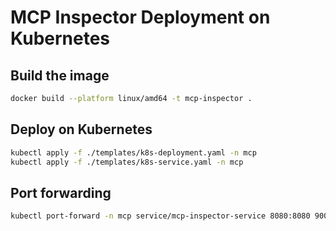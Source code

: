 # MCP Inspector Deployment on Kubernetes

## Build the image

```bash
docker build --platform linux/amd64 -t mcp-inspector .
```

## Deploy on Kubernetes

```bash
kubectl apply -f ./templates/k8s-deployment.yaml -n mcp
kubectl apply -f ./templates/k8s-service.yaml -n mcp
```

## Port forwarding

```bash
kubectl port-forward -n mcp service/mcp-inspector-service 8080:8080 9000:9000
```
